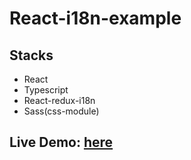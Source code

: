 # React-i18n-example

## Stacks

* React
* Typescript
* React-redux-i18n
* Sass(css-module)

## Live Demo: [here](https://d2qx3p4elhdpld.cloudfront.net/)
